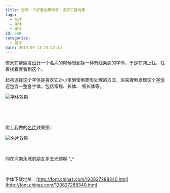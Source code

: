 ```yaml
---
title: 分享一个好看的黑体字：造字工房尚黑
tags:
  - 名片
  - 字体
  - 设计
id: 560
categories:
  - 设计
date: 2013-09-13 23:12:14
---
```


前天在帮朋友[设计](http://blog.icewingcc.com/tag/设计)一个名片的时候想到换一种有线条感的字体，于是在网上找，找着找着就看到这个。

起初选择这个字体是喜欢它对小笔划使用菱形处理的方式，后来搜索发现这个[字体](http://blog.icewingcc.com/tag/字体)还包含一整套字体，包括常规、长体、 细长体等。

![字体效果](https://cdn.icewing.cc/wp-content/uploads/2013/09/bb2535.jpg)

&nbsp;

&nbsp;

附上我做的[名片](http://blog.icewingcc.com/tag/名片)效果图：

![名片效果](https://cdn.icewing.cc/wp-content/uploads/2013/09/card-liu-600x300.jpg)

&nbsp;

同在河南永城的朋友多去光顾啊 ^_^

&nbsp;

字体下载地址：[http://font.chinaz.com/120827288340.htm](http://font.chinaz.com/120827288340.htm)
